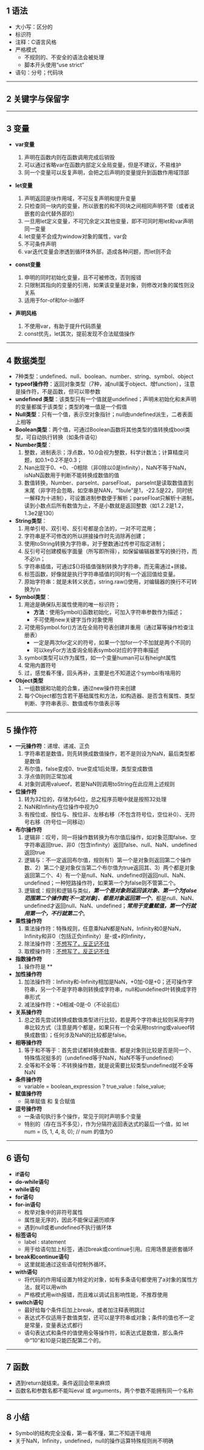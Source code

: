 ##  1 语法
- 大小写：区分的
- 标识符
- 注释：C语言风格
- 严格模式
    - 不规则的、不安全的语法会被处理
    - 脚本开头使用“use strict”
- 语句：分号；代码块

------



## 2 关键字与保留字

------



## 3 变量
- **var变量**
  1. 声明在函数内则在函数调用完成后销毁
  2. 可以通过省略var在函数内部定义全局变量，但是不建议，不易维护
  3. 同一个变量可以反复声明，会把之后声明的变量提升到函数作用域顶部

- **let变量**
  1. 声明返回是块作用域，不可反复声明和提升变量
  2. 只检查同一块内的变量，所以嵌套的和不同块之间相同声明不管（或者说嵌套的会代替外部的）
  3. 一旦用let定义变量，不可冗余定义其他变量，即不可同时用let和var声明同一变量
  4. let变量不会成为window对象的属性，var会
  5. 不可条件声明
  6. var迭代变量会渗透到循环体外部，造成各种问题，而let则不会

- **const变量**
  1. 申明的同时初始化变量，且不可被修改，否则报错
  2. 只限制其指向的变量的引用，如果该变量是对象，则修改对象的属性则没关系
  3. 适用于for-of和for-in循环

- **声明风格**
  1. 不使用var，有助于提升代码质量
  2. const优先，let其次，提前发现不合法赋值操作

------



## 4 数据类型

- 7种类型：undefined、null、boolean、number、string、symbol、object
- **typeof操作符**：返回对象类型（7种，减null属于object、增function），注意是操作符，不是函数，但可以带参数
- **undefined 类型**：该类型只有一个值就是undefined；声明未初始化和未声明的变量都属于该类型；类型的唯一值是一个假值
- **Null类型**：只有一个值，表示空对象指针；null由undefined派生，二者表面上相等
- **Boolean类型**：两个值，可通过Boolean函数将其他类型的值转换成bool类型，可自动执行转换（如条件语句）
- **Number类型**：
    1. 整数，进制表示；浮点数，10.0会视为整数，科学计数法；计算精度问题，如0.1+0.2不是0.3；
    2. Nan出现于0、+0、-0相除（非0除以0是Infinity），NaN不等于NaN，isNaN函数用于判断不能转换成数值的值
    3. 数值转换，Number、parseInt、parseFloat， parseInt是读取数值直到末尾（非字符会忽略，如空串是NAN，“1bule”是1，-22.5是22，同时统一解释为十进制），可设置进制参数便于解析；parseFloat只解析十进制，读到小数点后所有数值为止，不是小数就是返回整数（如1.2.2是1.2，1.3e2是130）
- **String类型**：
    1. 用单引号、双引号、反引号都是合法的，一对不可混用；
    2. 字符串是不可修改的所以拼接操作时先消除再创建；
    3. 使用toString转换为字符串，对于整数通过传参可指定进制；
    4. 反引号可创建模板字面量（所写即所得），如保留编辑器里写的换行符，而不必\n；
    5. 字符串插值，可通过${}将插值强制转换为字符串，而无需通过+拼接。
    6. 标签函数，好像就是执行字符串插值的同时有一个返回值给变量。
    7. 原始字符串：就是未转义状态，string.raw()使用，对编辑器的换行不可转换为\n
- **Symbol类型**：
    1. 用途是确保队形属性使用的唯一标识符；
       - **方法**：使用Symbol()函数初始化，可加入字符串参数作为描述；
       - 不可使用new关键字当作对象使用
    2. 可使用Symbol.for()方法在全局符号表创建并重用（通过幂等操作检查注册表）
       - 一定是两次for定义的符号，如果一个加for一个不加就是两个不同的
       - 可以keyFor方法查询全局表symbol对应的字符串描述
    3. symbol类型可以作为属性，如一个变量human可以有height属性
    4. 常用内置符号
    5. 过，感觉看不懂，回头再补，主要是也不知道这个symbol有啥用的
- **Object类型**
    1. 一组数据和功能的合集，通过new操作符来创建
    2. 每个Object都包含若干基础属性和方法，如构造器、是否含有属性、类型判断、字符串表示、数值或布尔值表示等

------



## 5 操作符

- **一元操作符**：递增、递减、正负
  1. 字符串若是数值，则先转换成数值操作，若不是则设为NaN，最后类型都是数值
  2. 布尔值，false变成0、true变成1后处理，类型变成数值
  3. 浮点值则则正常加减
  4. 对象则调用valueof，若是NaN则调用toString在此应用上述规则
- **位操作符**
  1. 转为32位的，存储为64位，总之程序员眼中就是按照32处理
  2. NaN和Infinity在位操作中视为0
  3. 有按位或、按位与、按位非、左移右移（不包含符号位，空位补0）、无符号右移（符号位一同移动）
- **布尔操作符**
  1. 逻辑非：叹号，同一将操作数转换为布尔值后操作，如对象范围false、空字符串返回true、非0（包含infinity）返回false、null、NaN、undefined返回true
  2. 逻辑与：不一定返回布尔值，规则有1）第一个是对象则返回第二个操作数、2）第二个是对象仅当第二个布尔值为true返回其、3）两个都是对象返回第二个、4）有一个是null、NaN、undefined则返回null、NaN、undefined；一种短路操作符，如果第一个为false则不管第二个。
  3. 逻辑或：规则和逻辑与类似，***第一个是对象则返回该对象、第一个为false范围第二个操作数[不一定对象]、都是对象返回第一个***，都是null、NaN、undefined才返回null、NaN、undefined；***常用于变量赋值，第一个行就用第一个，不行就第二个***。
- **乘性操作符**
  1. 乘法操作符：特殊规则，任意乘NaN都是NaN，Infinity和0是NaN，Infinity和非0（包括正负infinity）是-或+的Infinity，
  2. 除法操作符：<u>不想写了，反正记不住</u>
  3. 取模操作符：<u>不想写了，反正记不住</u>
- **指数操作符**
  1. 操作符是 **
- **加性操作符**
  1. 加法操作符：Infinity和-Infinity相加是NaN，+0加-0是+0；还可操作字符串，另一个不是字符串则转换成字符串，null和undefined叶转换成字符串形式
  2. 减法操作符：+0相减-0是-0（不论前后）
- **关系操作符**
  1. 总之首先尝试转换成数值类型进行比较，若是两个字符串比较则采用字符串比较方式（注意是两个都是，如果只有一个会采用tostring或valueof转换成数值）；任何涉及NaN的比较都是false。
- **相等操作符**
  1. 等于和不等于：首先尝试都转换成数值、都是对象则比较是否是同一个、特殊情况挺多的（undefined等于NaN，NaN不等于undefined）
  2. 全等和不全等：不转换操作数，就是说需要比较类型undefined就不全等NaN
- **条件操作符**
  - variable = boolean_expression ? true_value : false_value;
- **赋值操作符**
  - 简单赋值 和 复合赋值
- **逗号操作符**
  - 一条语句执行多个操作，常见于同时声明多个变量
  - 特别的（存在当不多见），作为分隔符返回表达式的最后一个值，如 let num = (5, 1, 4, 8, 0); // num 的值为0

------



## 6 语句

- **if语句**
- **do-while语句**
- **while语句**
- **for语句**
- **for-in语句**
  - 枚举对象中的非符号属性
  - 属性是无序的，因此不能保证遍历顺序
  - 遇到null或者undefined不执行循环体
- **标签语句**
  - label : statement
  - 用于给语句加上标签，通过break或continue引用。应用场景是嵌套循环
- **break和continue语句**
  - 这里就能通过这些语句控制外循环。
- **with语句**
  - 将代码的作用域设置为特定的对象，如有多条语句都使用了a对象的属性方法，就可以用with
  - 严格模式用with报错，而且难以调试且影响性能，不推荐使用
- **switch语句**
  - 最好给每个条件后加上break，或者加注释表明跳过
  - 表达式不仅适用于数值类型，还可以是字符串或对象；条件的值也不一定是常量，变量表达式都行
  - 语句表达式和条件的值使用全等操作符，如表达式是数值，那么条件中“10”和10是只能匹配第二个的。

------



## 7 函数

- 遇到return就结束。条件返回会带来麻烦
- 函数名和参数名都不能叫eval 或 arguments，两个参数不能拥有同一个名称

------



## 8 小结

- Symbol的结构完全没看，第一看不懂，第二不知道干啥用
- 关于NaN，Infinity，undefined，null的操作运算特殊规则尚不明确

